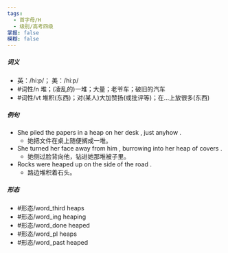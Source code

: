 ```yaml
---
tags:
  - 首字母/H
  - 级别/高考四级
掌握: false
模糊: false
---
```

##### 词义
- 英：/hiːp/； 美：/hiːp/
- #词性/n  堆；(凌乱的)一堆；大量；老爷车；破旧的汽车
- #词性/vt  堆积(东西)；对(某人)大加赞扬(或批评等)；在…上放很多(东西)
##### 例句
- She piled the papers in a heap on her desk , just anyhow .
	- 她把文件在桌上随便搁成一堆。
- She turned her face away from him , burrowing into her heap of covers .
	- 她侧过脸背向他，钻进她那堆被子里。
- Rocks were heaped up on the side of the road .
	- 路边堆积着石头。
##### 形态
- #形态/word_third heaps
- #形态/word_ing heaping
- #形态/word_done heaped
- #形态/word_pl heaps
- #形态/word_past heaped

